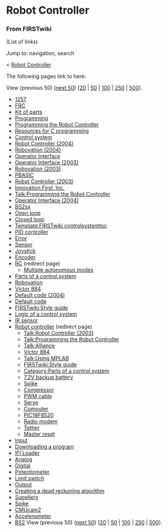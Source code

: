 # Robot Controller

### From FIRSTwiki

(List of links)

Jump to: navigation, search

&lt; [Robot Controller](/index.php?title=Robot_Controller&redirect=no "Robot
Controller" )  

The following pages link to here:

View (previous 50) ([next
50](/index.php?title=Special:Whatlinkshere/Robot_Controller&limit=50&from=3125
"Special:Whatlinkshere/Robot Controller" ))
([20](/index.php?title=Special:Whatlinkshere/Robot_Controller&limit=20&from=0
"Special:Whatlinkshere/Robot Controller" ) |
[50](/index.php?title=Special:Whatlinkshere/Robot_Controller&limit=50&from=0
"Special:Whatlinkshere/Robot Controller" ) |
[100](/index.php?title=Special:Whatlinkshere/Robot_Controller&limit=100&from=0
"Special:Whatlinkshere/Robot Controller" ) |
[250](/index.php?title=Special:Whatlinkshere/Robot_Controller&limit=250&from=0
"Special:Whatlinkshere/Robot Controller" ) |
[500](/index.php?title=Special:Whatlinkshere/Robot_Controller&limit=500&from=0
"Special:Whatlinkshere/Robot Controller" )).

  * [1257](1257 "1257" )
  * [FRC](FRC "FRC" )
  * [Kit of parts](Kit_of_parts "Kit of parts" )
  * [Programming](Programming "Programming" )
  * [Programming the Robot Controller](Programming_the_Robot_Controller "Programming the Robot Controller" )
  * [Resources for C programming](Resources_for_C_programming "Resources for C programming" )
  * [Control system](Control_system "Control system" )
  * [Robot Controller (2004)](Robot_Controller_%282004%29 "Robot Controller \(2004\)" )
  * [Robovation (2004)](Robovation_%282004%29 "Robovation \(2004\)" )
  * [Operator Interface](Operator_Interface "Operator Interface" )
  * [Operator Interface (2003)](Operator_Interface_%282003%29 "Operator Interface \(2003\)" )
  * [Robovation (2003)](Robovation_%282003%29 "Robovation \(2003\)" )
  * [PBASIC](PBASIC "PBASIC" )
  * [Robot Controller (2003)](Robot_Controller_%282003%29 "Robot Controller \(2003\)" )
  * [Innovation First, Inc.](Innovation_First%2C_Inc. "Innovation First, Inc." )
  * [Talk:Programming the Robot Controller](Talk:Programming_the_Robot_Controller "Talk:Programming the Robot Controller" )
  * [Operator Interface (2004)](Operator_Interface_%282004%29 "Operator Interface \(2004\)" )
  * [BS2sx](BS2sx "BS2sx" )
  * [Open loop](Open_loop "Open loop" )
  * [Closed loop](Closed_loop "Closed loop" )
  * [Template:FIRSTwiki controlsystemtoc](Template:FIRSTwiki_controlsystemtoc "Template:FIRSTwiki controlsystemtoc" )
  * [PID controller](PID_controller "PID controller" )
  * [Error](Error "Error" )
  * [Sensor](Sensor "Sensor" )
  * [Joystick](Joystick "Joystick" )
  * [Encoder](Encoder "Encoder" )
  * [RC](/index.php?title=RC&redirect=no "RC" ) (redirect page) 
    * [Multiple autonomous modes](Multiple_autonomous_modes "Multiple autonomous modes" )
  * [Parts of a control system](Parts_of_a_control_system "Parts of a control system" )
  * [Robovation](Robovation "Robovation" )
  * [Victor 884](Victor_884 "Victor 884" )
  * [Default code (2004)](Default_code_%282004%29 "Default code \(2004\)" )
  * [Default code](Default_code "Default code" )
  * [FIRSTwiki:Style guide](FIRSTwiki:Style_guide "FIRSTwiki:Style guide" )
  * [Logic of a control system](Logic_of_a_control_system "Logic of a control system" )
  * [IR sensor](IR_sensor "IR sensor" )
  * [Robot controller](/index.php?title=Robot_controller&redirect=no "Robot controller" ) (redirect page) 
    * [Talk:Robot Controller (2003)](Talk:Robot_Controller_%282003%29 "Talk:Robot Controller \(2003\)" )
    * [Talk:Programming the Robot Controller](Talk:Programming_the_Robot_Controller "Talk:Programming the Robot Controller" )
    * [Talk:Alliance](Talk:Alliance "Talk:Alliance" )
    * [Victor 884](Victor_884 "Victor 884" )
    * [Talk:Using MPLAB](Talk:Using_MPLAB "Talk:Using MPLAB" )
    * [FIRSTwiki:Style guide](FIRSTwiki:Style_guide "FIRSTwiki:Style guide" )
    * [Category:Parts of a control system](Category:Parts_of_a_control_system "Category:Parts of a control system" )
    * [7.2V backup battery](7.2V_backup_battery "7.2V backup battery" )
    * [Spike](Spike "Spike" )
    * [Compressor](Compressor "Compressor" )
    * [PWM cable](PWM_cable "PWM cable" )
    * [Servo](Servo "Servo" )
    * [Computer](Computer "Computer" )
    * [PIC18F8520](PIC18F8520 "PIC18F8520" )
    * [Radio modem](Radio_modem "Radio modem" )
    * [Tether](Tether "Tether" )
    * [Master reset](Master_reset "Master reset" )
  * [Input](Input "Input" )
  * [Downloading a program](Downloading_a_program "Downloading a program" )
  * [IFI Loader](IFI_Loader "IFI Loader" )
  * [Analog](Analog "Analog" )
  * [Digital](Digital "Digital" )
  * [Potentiometer](Potentiometer "Potentiometer" )
  * [Limit switch](Limit_switch "Limit switch" )
  * [Output](Output "Output" )
  * [Creating a dead reckoning algorithm](Creating_a_dead_reckoning_algorithm "Creating a dead reckoning algorithm" )
  * [Suppliers](Suppliers "Suppliers" )
  * [Spike](Spike "Spike" )
  * [CMUcam2](CMUcam2 "CMUcam2" )
  * [Accelerometer](Accelerometer "Accelerometer" )
  * [BS2](BS2 "BS2" )
View (previous 50) ([next
50](/index.php?title=Special:Whatlinkshere/Robot_Controller&limit=50&from=3125
"Special:Whatlinkshere/Robot Controller" ))
([20](/index.php?title=Special:Whatlinkshere/Robot_Controller&limit=20&from=0
"Special:Whatlinkshere/Robot Controller" ) |
[50](/index.php?title=Special:Whatlinkshere/Robot_Controller&limit=50&from=0
"Special:Whatlinkshere/Robot Controller" ) |
[100](/index.php?title=Special:Whatlinkshere/Robot_Controller&limit=100&from=0
"Special:Whatlinkshere/Robot Controller" ) |
[250](/index.php?title=Special:Whatlinkshere/Robot_Controller&limit=250&from=0
"Special:Whatlinkshere/Robot Controller" ) |
[500](/index.php?title=Special:Whatlinkshere/Robot_Controller&limit=500&from=0
"Special:Whatlinkshere/Robot Controller" )).

